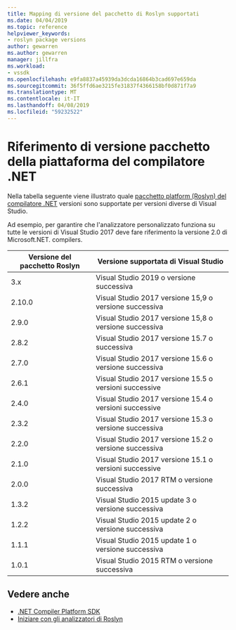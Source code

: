 ```yaml
---
title: Mapping di versione del pacchetto di Roslyn supportati
ms.date: 04/04/2019
ms.topic: reference
helpviewer_keywords:
- roslyn package versions
author: gewarren
ms.author: gewarren
manager: jillfra
ms.workload:
- vssdk
ms.openlocfilehash: e9fa8837a45939da3dcda16864b3cad697e659da
ms.sourcegitcommit: 36f5ffd6ae3215fe31837f4366158bf0d871f7a9
ms.translationtype: MT
ms.contentlocale: it-IT
ms.lasthandoff: 04/08/2019
ms.locfileid: "59232522"
---
```

# <a name="net-compiler-platform-package-version-reference"></a>Riferimento di versione pacchetto della piattaforma del compilatore .NET

Nella tabella seguente viene illustrato quale [pacchetto platform (Roslyn) del compilatore .NET](https://www.nuget.org/packages/Microsoft.Net.Compilers/) versioni sono supportate per versioni diverse di Visual Studio.

Ad esempio, per garantire che l'analizzatore personalizzato funziona su tutte le versioni di Visual Studio 2017 deve fare riferimento la versione 2.0 di Microsoft.NET. compilers.

| Versione del pacchetto Roslyn | Versione supportata di Visual Studio |
| - | - |
| 3.x | Visual Studio 2019 o versione successiva |
| 2.10.0 | Visual Studio 2017 versione 15,9 o versione successiva |
| 2.9.0 | Visual Studio 2017 versione 15,8 o versione successiva |
| 2.8.2 | Visual Studio 2017 versione 15.7 o successiva |
| 2.7.0 | Visual Studio 2017 versione 15.6 o versione successiva |
| 2.6.1 | Visual Studio 2017 versione 15.5 o versioni successive |
| 2.4.0 | Visual Studio 2017 versione 15.4 o versioni successive |
| 2.3.2 | Visual Studio 2017 versione 15.3 o versione successiva |
| 2.2.0 | Visual Studio 2017 versione 15.2 o versione successiva |
| 2.1.0 | Visual Studio 2017 versione 15.1 o versioni successive |
| 2.0.0 | Visual Studio 2017 RTM o versione successiva |
| 1.3.2 | Visual Studio 2015 update 3 o versione successiva |
| 1.2.2 | Visual Studio 2015 update 2 o versione successiva |
| 1.1.1 | Visual Studio 2015 update 1 o versione successiva |
| 1.0.1 | Visual Studio 2015 RTM o versione successiva |

## <a name="see-also"></a>Vedere anche

- [.NET Compiler Platform SDK](/dotnet/csharp/roslyn-sdk/)
- [Iniziare con gli analizzatori di Roslyn](getting-started-with-roslyn-analyzers.md)